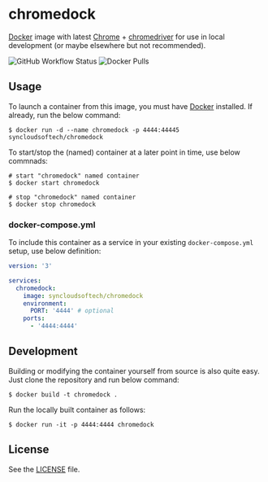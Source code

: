 # chromedock

[Docker](https://www.docker.com) image with latest [Chrome](https://www.google.com/chrome/) + [chromedriver](https://googlechromelabs.github.io/chrome-for-testing/) for use in local development (or maybe elsewhere but not recommended).

![GitHub Workflow Status](https://img.shields.io/github/actions/workflow/status/syncloudsoftech/chromedock/publish.yml?branch=main)
![Docker Pulls](https://img.shields.io/docker/pulls/syncloudsoftech/chromedock)

## Usage

To launch a container from this image, you must have [Docker](https://www.docker.com) installed.
If already, run the below command:

```shell
$ docker run -d --name chromedock -p 4444:44445 syncloudsoftech/chromedock
```

To start/stop the (named) container at a later point in time, use below commnads:

```
# start "chromedock" named container
$ docker start chromedock

# stop "chromedock" named container
$ docker stop chromedock
```

### docker-compose.yml

To include this container as a service in your existing `docker-compose.yml` setup, use below definition:

```yml
version: '3'

services:
  chromedock:
    image: syncloudsoftech/chromedock
    environment:
      PORT: '4444' # optional
    ports:
      - '4444:4444'
```

## Development

Building or modifying the container yourself from source is also quite easy.
Just clone the repository and run below command:

```shell
$ docker build -t chromedock .
```

Run the locally built container as follows:

```shell
$ docker run -it -p 4444:4444 chromedock
```

## License

See the [LICENSE](LICENSE) file.

